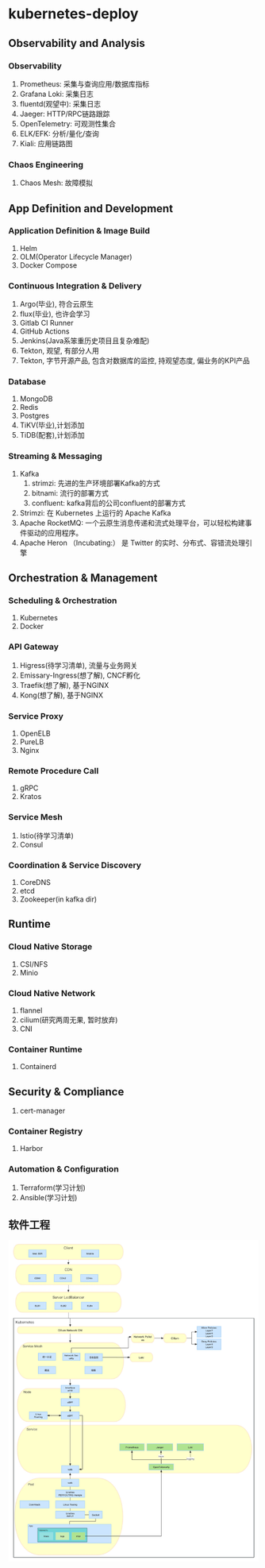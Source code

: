 # kubernetes-deploy

## Observability and Analysis

### Observability

1. Prometheus: 采集与查询应用/数据库指标
2. Grafana Loki: 采集日志
3. fluentd(观望中): 采集日志
4. Jaeger: HTTP/RPC链路跟踪
5. OpenTelemetry: 可观测性集合
6. ELK/EFK: 分析/量化/查询
7. Kiali: 应用链路图

### Chaos Engineering

1. Chaos Mesh: 故障模拟

## App Definition and Development

### Application Definition & Image Build

1. Helm
2. OLM(Operator Lifecycle Manager)
3. Docker Compose

### Continuous Integration & Delivery

1. Argo(毕业), 符合云原生
2. flux(毕业), 也许会学习
3. Gitlab CI Runner
4. GitHub Actions
5. Jenkins(Java系笨重历史项目且复杂难配)
6. Tekton, 观望, 有部分人用
7. Tekton, 字节开源产品, 包含对数据库的监控, 持观望态度, 偏业务的KPI产品

### Database

1. MongoDB
2. Redis
3. Postgres
4. TiKV(毕业),计划添加
5. TiDB(配套),计划添加

### Streaming & Messaging

1. Kafka
    1. strimzi: 先进的生产环境部署Kafka的方式
    2. bitnami: 流行的部署方式
    3. confluent: kafka背后的公司confluent的部署方式
2. Strimzi: 在 Kubernetes 上运行的 Apache Kafka
3. Apache RocketMQ: 一个云原生消息传递和流式处理平台，可以轻松构建事件驱动的应用程序。
4. Apache Heron （Incubating:） 是 Twitter 的实时、分布式、容错流处理引擎

## Orchestration & Management

### Scheduling & Orchestration

1. Kubernetes
2. Docker

### API Gateway

1. Higress(待学习清单), 流量与业务网关
2. Emissary-Ingress(想了解), CNCF孵化
3. Traefik(想了解), 基于NGINX
3. Kong(想了解), 基于NGINX

### Service Proxy

1. OpenELB
2. PureLB
3. Nginx

### Remote Procedure Call

1. gRPC
2. Kratos

### Service Mesh

1. Istio(待学习清单)
2. Consul

### Coordination & Service Discovery

1. CoreDNS
2. etcd
3. Zookeeper(in kafka dir)

## Runtime

### Cloud Native Storage

1. CSI/NFS
2. Minio

### Cloud Native Network

1. flannel
2. cilium(研究两周无果, 暂时放弃)
3. CNI

### Container Runtime

1. Containerd

## Security & Compliance

1. cert-manager

### Container Registry

1. Harbor

### Automation & Configuration

1. Terraform(学习计划)
2. Ansible(学习计划)

## 软件工程

![架构](./未命名文件.jpg)
